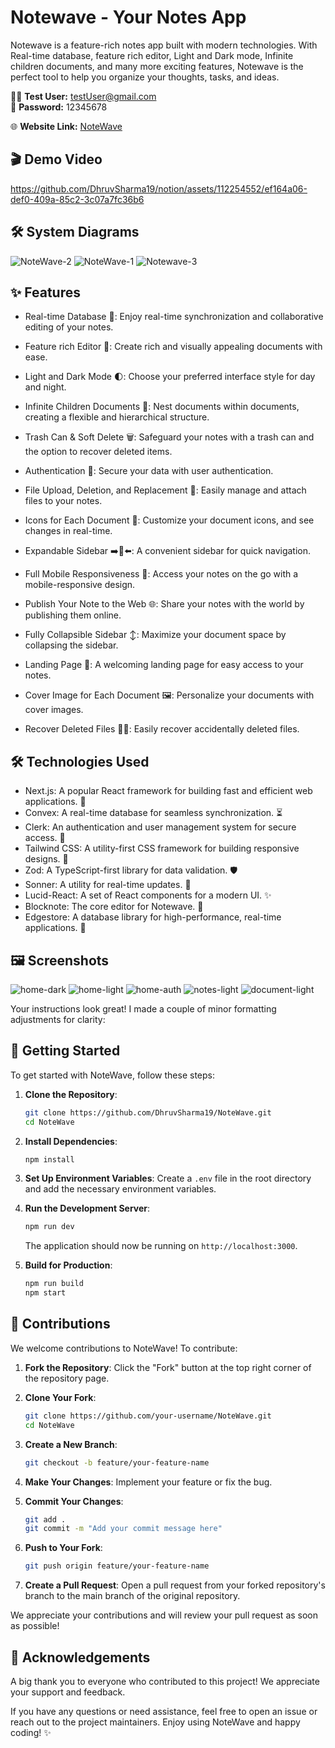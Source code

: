 # Notewave - Your Notes App

Notewave is a feature-rich notes app built with modern technologies. With Real-time database, feature rich editor, Light and Dark mode, Infinite children documents, and many more exciting features, Notewave is the perfect tool to help you organize your thoughts, tasks, and ideas.

🧑‍💻 **Test User:** testUser@gmail.com  
🔐 **Password:** 12345678

🌐 **Website Link:** [NoteWave](https://notewave-chi.vercel.app/)

## 🎬 Demo Video

https://github.com/DhruvSharma19/notion/assets/112254552/ef164a06-def0-409a-85c2-3c07a7fc36b6

## 🛠️ System Diagrams

![NoteWave-2](https://github.com/DhruvSharma19/NoteWave/assets/112254552/9dd4e428-72c2-48d1-a8e2-0b20956eb897)
![NoteWave-1](https://github.com/DhruvSharma19/NoteWave/assets/112254552/7d5f9e96-90df-42c1-adb7-94b5a5f55a34)
![Notewave-3](https://github.com/DhruvSharma19/NoteWave/assets/112254552/5f01e10d-c6ae-46af-9624-6b6ca0765bc5)

## ✨ Features

- Real-time Database 🔗: Enjoy real-time synchronization and collaborative editing of your notes.

- Feature rich Editor 📝: Create rich and visually appealing documents with ease.

- Light and Dark Mode 🌓: Choose your preferred interface style for day and night.

- Infinite Children Documents 🌲: Nest documents within documents, creating a flexible and hierarchical structure.

- Trash Can & Soft Delete 🗑️: Safeguard your notes with a trash can and the option to recover deleted items.

- Authentication 🔐: Secure your data with user authentication.

- File Upload, Deletion, and Replacement 📂: Easily manage and attach files to your notes.

- Icons for Each Document 🌠: Customize your document icons, and see changes in real-time.

- Expandable Sidebar ➡️🔀⬅️: A convenient sidebar for quick navigation.

- Full Mobile Responsiveness 📱: Access your notes on the go with a mobile-responsive design.

- Publish Your Note to the Web 🌐: Share your notes with the world by publishing them online.

- Fully Collapsible Sidebar ↕️: Maximize your document space by collapsing the sidebar.

- Landing Page 🛬: A welcoming landing page for easy access to your notes.

- Cover Image for Each Document 🖼️: Personalize your documents with cover images.

- Recover Deleted Files 🔄📄: Easily recover accidentally deleted files.

## 🛠 Technologies Used

- Next.js: A popular React framework for building fast and efficient web applications. 🚀
- Convex: A real-time database for seamless synchronization. ⏳
- Clerk: An authentication and user management system for secure access. 🔐
- Tailwind CSS: A utility-first CSS framework for building responsive designs. 🎨
- Zod: A TypeScript-first library for data validation. 🛡️
- Sonner: A utility for real-time updates. 🔄
- Lucid-React: A set of React components for a modern UI. ✨
- Blocknote: The core editor for Notewave. 📝
- Edgestore: A database library for high-performance, real-time applications. 🚀

## 🖼️ Screenshots

![home-dark](https://github.com/DhruvSharma19/notion/assets/112254552/e9b1cd32-73ca-4651-a8ac-eec4d6a8898b)
![home-light](https://github.com/DhruvSharma19/notion/assets/112254552/f30065c8-ad5b-4cef-92e8-4fc71de62998)
![home-auth](https://github.com/DhruvSharma19/notion/assets/112254552/61f5c35b-ee81-4134-b220-b526d2858313)
![notes-light](https://github.com/DhruvSharma19/notion/assets/112254552/e8ac146d-8345-4ad8-bebb-b041a2f960bf)
![document-light](https://github.com/DhruvSharma19/notion/assets/112254552/dd770173-68bb-4ce5-8209-c673dda44cd1)

Your instructions look great! I made a couple of minor formatting adjustments for clarity:

## 🚀 Getting Started

To get started with NoteWave, follow these steps:

1. **Clone the Repository**:
   ```bash
   git clone https://github.com/DhruvSharma19/NoteWave.git
   cd NoteWave
   ```

2. **Install Dependencies**:
   ```bash
   npm install
   ```

3. **Set Up Environment Variables**:
   Create a `.env` file in the root directory and add the necessary environment variables.

4. **Run the Development Server**:
   ```bash
   npm run dev
   ```
   The application should now be running on `http://localhost:3000`.

5. **Build for Production**:
   ```bash
   npm run build
   npm start
   ```

## 🤝 Contributions

We welcome contributions to NoteWave! To contribute:

1. **Fork the Repository**:
   Click the "Fork" button at the top right corner of the repository page.

2. **Clone Your Fork**:
   ```bash
   git clone https://github.com/your-username/NoteWave.git
   cd NoteWave
   ```

3. **Create a New Branch**:
   ```bash
   git checkout -b feature/your-feature-name
   ```

4. **Make Your Changes**:
   Implement your feature or fix the bug.

5. **Commit Your Changes**:
   ```bash
   git add .
   git commit -m "Add your commit message here"
   ```

6. **Push to Your Fork**:
   ```bash
   git push origin feature/your-feature-name
   ```

7. **Create a Pull Request**:
   Open a pull request from your forked repository's branch to the main branch of the original repository.

We appreciate your contributions and will review your pull request as soon as possible!

## 🙏 Acknowledgements

A big thank you to everyone who contributed to this project! We appreciate your support and feedback.

If you have any questions or need assistance, feel free to open an issue or reach out to the project maintainers. Enjoy using NoteWave and happy coding! ✨
